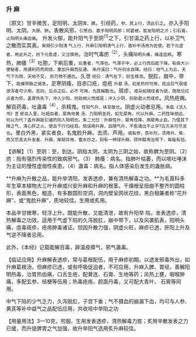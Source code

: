 ### 升 麻

〔原文〕甘辛微苦，足阳明、太阴<small>胃、脾</small>。引经药，<small>参、芪上行，须此引之</small>。亦入手阳明、太阴。<small>大肠、肺</small>。表散风邪，<small>引葱白，散手阳明风邪；同葛根，能发阳明之汗；引石膏，止阳明头痛齿痛</small>。 升发火郁，能升阳气于至阴<sup>(1)</sup>之下，引甘温之药上行，以补卫气之散而实其表。<small>柴胡引少阳清
气上行，升麻引阳明清气上行，故补中汤用为佐使。若下元虚者，用此升之，则下元愈虚，又当慎用</small>。治时气毒疠<sup>（2）</sup>，头痛<small>阳明头痛，痛连齿颊</small>。寒热，肺痿<sup>（3）</sup>吐脓，下痢后重，<small>后重者，气滞也。气滞于中，必上行而后能下降。有病大小便秘者，用通利药而罔效，重加升麻而反通。
朱丹溪曰：气升则水自降。经曰：地气上为云，天气下为雨，天地不交，
则万物不通也</small>。久泄 <small>经曰：清气在下，则生飧泄</small>。脱肛，崩中，带
下，<small>能缓带脉之缩急</small>，足寒阴痿，目赤口疮，痘疮 <small>升葛
汤，初发热时可用，痘出后气弱或泄泻者可少用。否则，见点之后，必不
可用，为其解散也</small>。斑疹，<small>成朵如锦纹者为斑，隐隐见红点者为疹。盖胃热失下，冲入少阳，则助相火而成斑；冲入少阴，则助君火而成疹</small>。风热疮痈。解百药毒，吐蛊毒<sup>（4）</sup>，杀精鬼。<small>性阳气升，味甘故也</small>。阴虚火动者忌用。<small>朱肱《活人书》言 瘀血入里，吐衄血者，犀角地黄
汤，乃阳明圣药，如无犀角，代以升麻。二药性味相远，何以为代？盖升麻能引诸药同入阳明也。朱二允曰：升麻性升，犀角性降。用犀角止血，乃借其下降之气，清心肝之火，使血下行归经耳。倘误用升麻，血随气升，不愈涌出不止乎?古方未可尽泥也</small>。里白外黑，紧实者良，名鬼脸升麻。去须、芦用。<small>或有参，芪补剂，须用升、柴，而又恐其太升发者，升麻、柴胡并用，蜜水炒之。别有一种绿升麻，缪仲醇用治带下，毎每有验。</small>

【讲解】（1）至阴：至，到达。阴指太阴，太阴为三阴之始，故称脾为至阴。（2）疠：指有强烈传染性的致病邪气。（3）
肺痿：病名。指肺叶枯萎，而以咳吐唾沫为主证的慢性虚弱性疾患。（4）蛊毒：病名。指人体感染后发生的蛊胀病。

**升麻为升散之品，能升举清阳，发表透疹，兼有清热解毒之功。**为毛茛科多年生草本植物大三叶升麻或兴安升麻和升麻的根茎。干燥根呈扭曲不整齐的圆柱形，表面黑色，粗造，有多数圆形空洞，洞内壁呈网状花纹，黑白相兼者称“花升麻”，或“鬼脸升麻”，质地较佳。生用或炙用。

本品辛甘微寒，轻浮上升，既能升散，又能清泄，故有升阳举
陷，发表透疹，清热解毒之功效。适用于气虚下陷的久泻脱肛，崩中带下，以及风袭肌表，阳明头痛，痘毒斑疹，疮疡肿毒诸证。但因升散力强，阴虚火旺，麻疹已透，肝阳上升及气逆不降者忌用。

此外，《本经》记载能解百毒，辟温疫瘴气，邪气蛊毒。

【临证应用】升麻解表透疹，常与葛根配伍，用于麻疹初期，以透发邪毒外出，如升麻葛根汤，但麻疹已透，或有呼吸促迫者，不可应用，升麻入脾、胃经，善解阳明热毒，治胃热齿痛，口舌生疮，配黄连、石膏、生地等药；风热上壅，咽喉肿痛，多配玄参、桔梗等伍用；热毒疮疡，颜面丹毒，又可配大青叶、
石膏等同用。


中气下陷的少气乏力，久泻脱肛，子宫下垂；气不摄血的崩漏下血，均可与人参、黄芪等补中益气之品配伍应用，共收培中举陷之功

【用量用法】3—10克，煎服。生用发表透疹，清热解毒力胜；炙用辛散发表之力已缓，而升提脾胃之气加强，故升举阳气选用炙升麻较佳。
